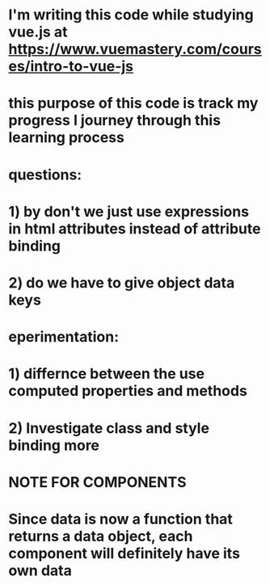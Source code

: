 # I'm writing this code while studying vue.js at https://www.vuemastery.com/courses/intro-to-vue-js

# this purpose of this code is track my progress I journey through this learning process 

# questions:
# 1) by don't we just use expressions in html attributes instead of attribute binding
# 2) do we have to give object data keys

# eperimentation:
# 1) differnce between the use computed properties and methods
# 2) Investigate class and style binding more

# NOTE FOR COMPONENTS
#  Since data is now a function that returns a data object, each component will definitely have its own data